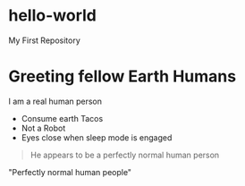 # hello-world
My First Repository

# Greeting fellow Earth Humans

I am a real human person
- Consume earth Tacos
- Not a Robot
- Eyes close when sleep mode is engaged

> He appears to be a perfectly normal human person

"Perfectly normal human people"
